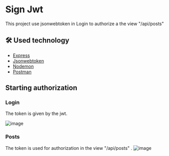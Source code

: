 # Sign Jwt
This project  use jsonwebtoken in Login to authorize a the view "/api/posts"


## 🛠️ Used technology

- [Express](http://expressjs.com/)
- [Jsonwebtoken](https://jwt.io/)
- [Nodemon](https://nodemon.io/)
- [Postman](https://www.postman.com/)


## Starting authorization

### Login
The token is given by the jwt.

![image](https://github.com/JKarina-code/sign-jwt/assets/29663094/791ce47f-6672-46ba-b43d-336a189cb416)


### Posts
The token is used for authorization in the view "/api/posts" .
![image](https://github.com/JKarina-code/sign-jwt/assets/29663094/ca029f05-5e56-4312-8aa2-15d9ffceac0c)



